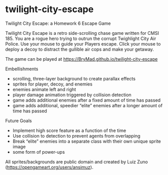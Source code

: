 # twilight-city-escape
Twilight City Escape: a Homework 6 Escape Game

Twilight City Escape is a retro side-scrolling chase game written for CMSI 185. You are a rogue hero trying to outrun the corrupt Twighlight City Air Police. Use your mouse to guide your Players escape. Click your mouse to deploy a decoy to distract the gullible air cops and make your getaway.

The game can be played at https://BryMad.github.io/twilight-city-escape

Embellishments
* scrolling, three-layer background to create parallax effects
* sprites for player, decoy, and enemies
* enemies animate left and right
* player damage animation triggered by collision detection
* game adds additional enemies after a fixed amount of time has passed
* game adds additional, speedier “elite” enemies after a longer amount of time has passed

Future Goals
* Implement high score feature as a function of the time
* Use collision to detection to prevent agents from overlapping
* Break “elite” enemies into a separate class with their own unique sprite image
* some form of power-ups

All sprites/backgrounds are public domain and created by Luiz Zuno (https://opengameart.org/users/ansimuz).

